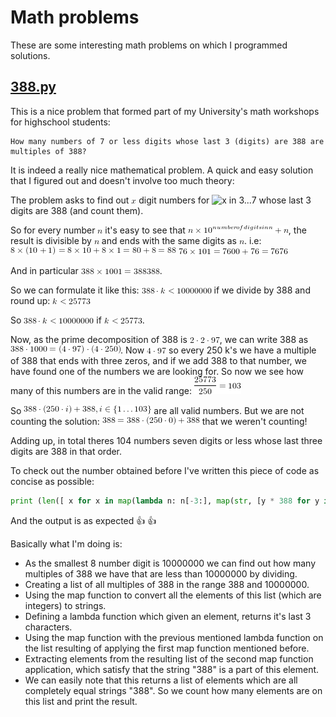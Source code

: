 # Math problems

These are some interesting math problems on which I programmed solutions.

## [388.py](/388.py)

This is a nice problem that formed part of my University's math workshops for highschool students:
```
How many numbers of 7 or less digits whose last 3 (digits) are 388 are multiples of 388?
```
It is indeed a really nice mathematical problem.
A quick and easy solution that I figured out and doesn't involve too much theory:

The problem asks to find out ![x](/images/x.png) digit numbers for ![x in 3...7](xin37.png) whose last 3 digits are 388 (and count them).

So for every number ![n](/images/n.png) it's easy to see that ![n \times 10^{number of digits in n} + n](/images/ndigits.png), the result is divisible by ![n](/images/n.png) and ends with the same digits as ![n](/images/n.png).
i.e: 
![example](/images/ex1.png)
![example](/images/ex2.png)

And in particular ![388 times 1001](/images/388times.png).

So we can formulate it like this:
![388k < ](/images/388kless.png)
if we divide by 388 and round up:
![k < ](/images/kless.png)

So ![388k < ](/images/388kless.png) if ![k < ](/images/kless.png).

Now, as the prime decomposition of 388 is ![](/images/2297.png), we can write 388 as ![](/images/388k.png).
Now ![primedec](/images/497.png) so every 250 k's we have a multiple of 388 that ends with three zeros, and if we add 388 to that number, we have found one of the numbers we are looking for.
So now we see how many of this numbers are in the valid range:
![](/images/103.png)

So ![](/images/sols.png) are all valid numbers. But we are not counting the solution: ![](/images/388.png) that we weren't counting!

Adding up, in total theres 104 numbers seven digits or less whose last three digits are 388 in that order. 


To check out the number obtained before I've written this piece of code as concise as possible:

```python
print (len([ x for x in map(lambda n: n[-3:], map(str, [y * 388 for y in range(1, int(10000000/388))])) if "388" in x ]))
```

And the output is as expected :+1: :+1:

Basically what I'm doing is:

- As the smallest 8 number digit is 10000000 we can find out how many multiples of 388 we have that are less than 10000000 by dividing.
- Creating a list of all multiples of 388 in the range 388 and 10000000.
- Using the map function to convert all the elements of this list (which are integers) to strings.
- Defining a lambda function which given an element, returns it's last 3 characters.
- Using the map function with the previous mentioned lambda function on the list resulting of applying the first map function mentioned before.
- Extracting elements from the resulting list of the second map function application, which satisfy that the string "388" is a part of this element.
- We can easily note that this returns a list of elements which are all completely equal strings "388". So we count how many elements are on this list and print the result.


